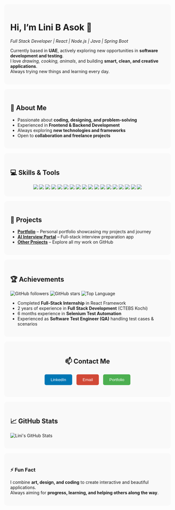 <!-- Intro Section -->
<div style="background-color:#f9f9f9; padding:20px; border-radius:10px; margin-bottom:15px; width:100%;">

# Hi, I’m Lini B Asok 👋
*Full Stack Developer | React | Node.js | Java | Spring Boot*  

Currently based in **UAE**, actively exploring new opportunities in **software development and testing**.  
I love *drawing, cooking, animals*, and building **smart, clean, and creative applications**.  
Always trying new things and learning every day.  

</div>

<!-- About Me -->
<div style="background-color:#f9f9f9; padding:20px; border-radius:10px; margin-bottom:15px; width:100%;">

## 🚀 About Me
- Passionate about **coding, designing, and problem-solving**  
- Experienced in **Frontend & Backend Development**  
- Always exploring **new technologies and frameworks**  
- Open to **collaboration and freelance projects**  

</div>

<!-- Skills -->
<div style="background-color:#f9f9f9; padding:20px; border-radius:10px; margin-bottom:15px; width:100%;">

## 💻 Skills & Tools
<div align="center">
<!-- Add badges -->
<a href="https://reactjs.org/" target="_blank"><img src="https://img.shields.io/badge/React-20232A?style=for-the-badge&logo=react&logoColor=61DAFB" /></a>
<a href="https://angular.io/" target="_blank"><img src="https://img.shields.io/badge/Angular-DD0031?style=for-the-badge&logo=angular&logoColor=white" /></a>
<a href="https://nodejs.org/" target="_blank"><img src="https://img.shields.io/badge/Node.js-339933?style=for-the-badge&logo=node.js&logoColor=white" /></a>
<a href="https://expressjs.com/" target="_blank"><img src="https://img.shields.io/badge/Express.js-000000?style=for-the-badge&logo=express&logoColor=white" /></a>
<a href="https://www.typescriptlang.org/" target="_blank"><img src="https://img.shields.io/badge/TypeScript-007ACC?style=for-the-badge&logo=typescript&logoColor=white" /></a>
<a href="https://www.java.com/" target="_blank"><img src="https://img.shields.io/badge/Java-007396?style=for-the-badge&logo=java&logoColor=white" /></a>
<a href="https://spring.io/projects/spring-boot" target="_blank"><img src="https://img.shields.io/badge/Spring Boot-6DB33F?style=for-the-badge&logo=spring&logoColor=white" /></a>
<a href="https://www.mysql.com/" target="_blank"><img src="https://img.shields.io/badge/SQL-00758F?style=for-the-badge&logo=mysql&logoColor=white" /></a>
<a href="https://hibernate.org/" target="_blank"><img src="https://img.shields.io/badge/Hibernate-59666C?style=for-the-badge&logo=hibernate&logoColor=white" /></a>
<a href="https://developer.mozilla.org/en-US/docs/Web/HTML" target="_blank"><img src="https://img.shields.io/badge/HTML5-E34F26?style=for-the-badge&logo=html5&logoColor=white" /></a>
<a href="https://developer.mozilla.org/en-US/docs/Web/CSS" target="_blank"><img src="https://img.shields.io/badge/CSS3-1572B6?style=for-the-badge&logo=css3&logoColor=white" /></a>
<a href="https://sass-lang.com/" target="_blank"><img src="https://img.shields.io/badge/SCSS-CC6699?style=for-the-badge&logo=sass&logoColor=white" /></a>
<a href="https://getbootstrap.com/" target="_blank"><img src="https://img.shields.io/badge/Bootstrap-563D7C?style=for-the-badge&logo=bootstrap&logoColor=white" /></a>
<a href="https://www.postman.com/" target="_blank"><img src="https://img.shields.io/badge/Postman-FF6C37?style=for-the-badge&logo=postman&logoColor=white" /></a>
<a href="https://shopify.com/" target="_blank"><img src="https://img.shields.io/badge/Shopify-96BF48?style=for-the-badge&logo=shopify&logoColor=white" /></a>
<a href="https://wordpress.org/" target="_blank"><img src="https://img.shields.io/badge/WordPress-21759B?style=for-the-badge&logo=wordpress&logoColor=white" /></a>
<a href="https://www.github.com/features/actions" target="_blank"><img src="https://img.shields.io/badge/GitHub Actions-2088FF?style=for-the-badge&logo=github-actions&logoColor=white" /></a>
<a href="https://www.chartjs.org/" target="_blank"><img src="https://img.shields.io/badge/Charts.js-FF6384?style=for-the-badge&logo=chart.js&logoColor=white" /></a>

</div>

</div>

<!-- Projects -->
<div style="background-color:#f9f9f9; padding:20px; border-radius:10px; margin-bottom:15px; width:100%;">

## 📂 Projects
- [**Portfolio**](https://yourportfolio.com) – Personal portfolio showcasing my projects and journey  
- [**AI Interview Portal**](https://ai-interview-portal-tech-o8y5.vercel.app/) – Full-stack interview preparation app  
- [**Other Projects**](https://github.com/LINIBASOK?tab=repositories) – Explore all my work on GitHub  

</div>

<!-- Achievements -->
<div style="background-color:#f9f9f9; padding:20px; border-radius:10px; margin-bottom:15px; width:100%;">

## 🏆 Achievements
![GitHub followers](https://img.shields.io/github/followers/LINIBASOK?style=social)
![GitHub stars](https://img.shields.io/github/stars/LINIBASOK?style=social)
![Top Language](https://img.shields.io/github/languages/top/LINIBASOK/LINIBASOK)

- Completed **Full-Stack Internship** in React Framework  
- 2 years of experience in **Full Stack Development** (CTEBS Kochi)  
- 6 months experience in **Selenium Test Automation**  
- Experienced as **Software Test Engineer (QA)** handling test cases & scenarios  

</div>

<!-- Contact Buttons -->
<div style="background-color:#f9f9f9; padding:20px; border-radius:10px; margin-bottom:15px; width:100%; text-align:center;">

## 📫 Contact Me
<a href="https://www.linkedin.com/in/lini-asok-213915257/" target="_blank" style="text-decoration:none;"><button style="background-color:#0077B5; color:white; padding:10px 20px; margin:5px; border:none; border-radius:5px; cursor:pointer;">LinkedIn</button></a>
<a href="mailto:liniasok7@gmail.com" style="text-decoration:none;"><button style="background-color:#D14836; color:white; padding:10px 20px; margin:5px; border:none; border-radius:5px; cursor:pointer;">Email</button></a>
<a href="https://yourportfolio.com" target="_blank" style="text-decoration:none;"><button style="background-color:#4CAF50; color:white; padding:10px 20px; margin:5px; border:none; border-radius:5px; cursor:pointer;">Portfolio</button></a>

</div>

<!-- GitHub Stats -->
<div style="background-color:#f9f9f9; padding:20px; border-radius:10px; margin-bottom:15px; width:100%;">

## 📈 GitHub Stats
![Lini's GitHub Stats](https://github-readme-stats.vercel.app/api?username=LINIBASOK&show_icons=true&theme=radical)

</div>

<!-- Fun Fact -->
<div style="background-color:#f9f9f9; padding:20px; border-radius:10px; margin-bottom:15px; width:100%;">

### ⚡ Fun Fact
I combine **art, design, and coding** to create interactive and beautiful applications.  
Always aiming for **progress, learning, and helping others along the way**.

</div>
